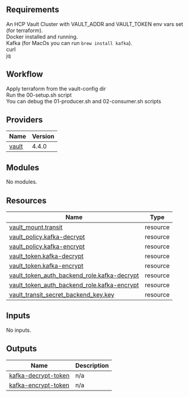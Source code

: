 ## Requirements

An HCP Vault Cluster with VAULT_ADDR and VAULT_TOKEN env vars set (for terraform).  
Docker installed and running.  
Kafka (for MacOs you can run `brew install kafka`).  
curl  
jq  

## Workflow
Apply terraform from the vault-config dir  
Run the 00-setup.sh script  
You can debug the 01-producer.sh and 02-consumer.sh scripts  

## Providers

| Name | Version |
|------|---------|
| <a name="provider_vault"></a> [vault](#provider\_vault) | 4.4.0 |

## Modules

No modules.

## Resources

| Name | Type |
|------|------|
| [vault_mount.transit](https://registry.terraform.io/providers/hashicorp/vault/latest/docs/resources/mount) | resource |
| [vault_policy.kafka-decrypt](https://registry.terraform.io/providers/hashicorp/vault/latest/docs/resources/policy) | resource |
| [vault_policy.kafka-encrypt](https://registry.terraform.io/providers/hashicorp/vault/latest/docs/resources/policy) | resource |
| [vault_token.kafka-decrypt](https://registry.terraform.io/providers/hashicorp/vault/latest/docs/resources/token) | resource |
| [vault_token.kafka-encrypt](https://registry.terraform.io/providers/hashicorp/vault/latest/docs/resources/token) | resource |
| [vault_token_auth_backend_role.kafka-decrypt](https://registry.terraform.io/providers/hashicorp/vault/latest/docs/resources/token_auth_backend_role) | resource |
| [vault_token_auth_backend_role.kafka-encrypt](https://registry.terraform.io/providers/hashicorp/vault/latest/docs/resources/token_auth_backend_role) | resource |
| [vault_transit_secret_backend_key.key](https://registry.terraform.io/providers/hashicorp/vault/latest/docs/resources/transit_secret_backend_key) | resource |

## Inputs

No inputs.

## Outputs

| Name | Description |
|------|-------------|
| <a name="output_kafka-decrypt-token"></a> [kafka-decrypt-token](#output\_kafka-decrypt-token) | n/a |
| <a name="output_kafka-encrypt-token"></a> [kafka-encrypt-token](#output\_kafka-encrypt-token) | n/a |
